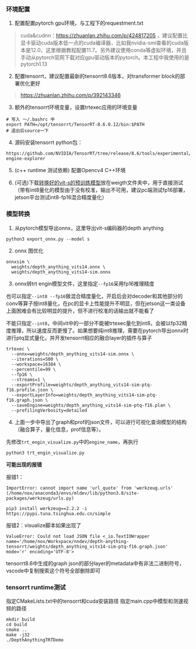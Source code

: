 ### 环境配置

1. 配置配置pytorch gpu环境，与工程下的requestment.txt

> cuda&cudnn：https://zhuanlan.zhihu.com/p/424817205 ，建议配置比显卡驱动cuda版本低一点的cuda编译器，比如我nvidia-smi查看的cuda版本是12.0，这里根据教程配置11.7。另外建议使用conda等虚拟环境，并且手动从pytorch官网下载对应gpu驱动版本的pytorch。本工程中我使用的是pytorch1.13

2. 配置tensorrt，建议配置最新的tensorrt8.6版本，对transformer block的部署优化更好

> https://zhuanlan.zhihu.com/p/392143346

3. 额外的tensorrt环境变量，设置trtexec应用的环境变量
```
# 写入 ～/.bashrc 中
export PATH=/opt/tensorrt/TensorRT-8.6.0.12/bin:$PATH
# 退出后source一下
```

4. 源码安装tensorrt python包：
```
https://github.com/NVIDIA/TensorRT/tree/release/8.6/tools/experimental/trt-engine-explorer
```

5. (c++ runtime 测试依赖) 配置Opencv4 C++环境

6. (可选)下载[转换好的vit-s的预训练模型](https://drive.google.com/drive/folders/1qPGPQcSSnHHeMq0eU7Vrm3DD_9dTAD-7?usp=sharing)放在weigth文件夹中，用于直接测试（带有int8量化的模型由于没有校准，输出不可用，建议pc端测试fp16部署，jetson平台测试int8-fp16混合精度量化）


### 模型转换

1. 从pytorch模型导出onnx，这里导出vit-s编码器的depth anything
```
python3 export_onnx.py --model s
```

2. onnx 图优化
```
onnxsim \
  weights/depth_anything_vits14.onnx \
  weights/depth_anything_vits14-sim.onnx
```

3. onnx转trt engin模型文件，这里指定`--fp16`采用fp16推理精度

也可以指定`--int8 --fp16`做混合精度量化，开启后会对decoder和其他部分的conv等算子按int8量化，在pc的显卡上性能提升不明显，但在jetson这一类设备上面困难会有比较明显的提升，但不进行校准的话输出就不能看了

不能只指定`--int8`，中间vit中的一部分不能被trtexec量化到int8，会被以fp32精度推理，所以速度反而更慢了。如果想要纯int8推理，需要在pytorch导出onnx时进行ptq显式量化，并开发tensorrt相应的融合layer的插件与算子
```
trtexec \
  --onnx=weights/depth_anything_vits14-sim.onnx \
  --iterations=500 \
  --workspace=16384 \
  --percentile=99 \
  --fp16 \
  --streams=1 \
  --exportProfile=weights/depth_anything_vits14-sim-ptq-f16.profile.json \
  --exportLayerInfo=weights/depth_anything_vits14-sim-ptq-f16.graph.json \
  --saveEngine=weights/depth_anything_vits14-sim-ptq-f16.plan \
  --profilingVerbosity=detailed
```

4. 上面一步中导出了graph和prof的json文件，可以进行可视化查询模型的结构（融合算子，量化信息，prof信息等）。

先修改`trt_engin_visualize.py`中的`engine_name`，再执行
```
python3 trt_engin_visualize.py
```

**可能出现的报错**

报错1：
```
ImportError: cannot import name 'url_quote' from 'werkzeug.urls' (/home/nox/anaconda3/envs/mldev/lib/python3.8/site-packages/werkzeug/urls.py)
```
```
pip3 install werkzeug==2.2.2 -i https://pypi.tuna.tsinghua.edu.cn/simple
```

报错2：visualize脚本如果出现了
```
ValueError: Could not load JSON file <_io.TextIOWrapper name='/home/nox/Workspace/nndev/depth-anything-tensorrt/weights/depth_anything_vits14-sim-ptq-f16.graph.json' mode='r' encoding='UTF-8'>
```
tensorrt8.6中生成的graph json的部分layer的metadata中有非法二进制符号，vscode中复制搜索这个符号全部删除即可



### tensorrt runtime测试
指定CMakeLists.txt中的tensorrt和cuda安装路径
指定main.cpp中模型和测速视频的路径
```
mkdir build
cd build
cmake ..
make -j32
./DepthAnythingTRTDemo
```
